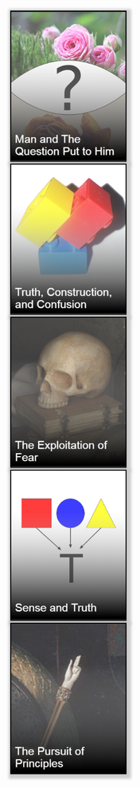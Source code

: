 <div style="text-align:center">
    <div class="front_tile">
        <a href="man_and_his_question.html">
            <img src="img/man_and_quest_front.png" style="border: 2px black solid; box-shadow: 3px 3px 5px 6px #ccc;" width="230" height="300"/>
        </a>
    </div>
    <div class="front_tile">
        <a href="truth_construction_confusion.html">
            <img src="img/truth_cons_front.png" style="border: 2px black solid; box-shadow: 3px 3px 5px 6px #ccc;" width="230" height="300"/>
        </a>
    </div>
    <div class="front_tile">
        <a href="the_exploitation_of_fear.html">
            <img src="img/exploitation_of_front.png" style="border: 2px black solid; box-shadow: 3px 3px 5px 6px #ccc;" width="230" height="300"/>
        </a>
    </div>
    <div class="front_tile">
        <a href="sense_and_truth.html">
            <img src="img/sense_truth_front.png" style="border: 2px black solid; box-shadow: 3px 3px 5px 6px #ccc;" width="230" height="300"/>
        </a>
    </div>
    <div class="front_tile">
        <a href="the_pursuit_of_principles.html">
            <img src="img/the_pursuit_or_principles_front.png" style="border: 2px black solid; box-shadow: 3px 3px 5px 6px #ccc;" width="230" height="300"/>
        </a>
    </div>
<div>